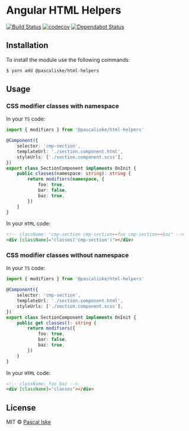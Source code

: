 # Angular HTML Helpers

[![Build Status](https://travis-ci.com/pascaliske/html-helpers.svg?branch=master)](https://travis-ci.com/pascaliske/html-helpers) [![codecov](https://codecov.io/gh/pascaliske/html-helpers/branch/develop/graph/badge.svg)](https://codecov.io/gh/pascaliske/html-helpers) [![Dependabot Status](https://api.dependabot.com/badges/status?host=github&repo=pascaliske/html-helpers)](https://dependabot.com)

## Installation

To install the module use the following commands:

```bash
$ yarn add @pascaliske/html-helpers
```

## Usage

### CSS modifier classes with namespace

In your `TS` code:

```typescript
import { modifiers } from '@pascaliske/html-helpers'

@Component({
    selector: 'cmp-section',
    templateUrl: './section.component.html',
    styleUrls: ['./section.component.scss'],
})
export class SectionComponent implements OnInit {
    public classes(namespace: string): string {
        return modifiers(namespace, {
            foo: true,
            bar: false,
            baz: true,
        })
    }
}
```

In your `HTML` code:

```html
<!-- className: "cmp-section cmp-section--foo cmp-section--baz" -->
<div [className]="classes('cmp-section')"></div>
```

### CSS modifier classes without namespace

In your `TS` code:

```typescript
import { modifiers } from '@pascaliske/html-helpers'

@Component({
    selector: 'cmp-section',
    templateUrl: './section.component.html',
    styleUrls: ['./section.component.scss'],
})
export class SectionComponent implements OnInit {
    public get classes(): string {
        return modifiers({
            foo: true,
            bar: false,
            baz: true,
        })
    }
}
```

In your `HTML` code:

```html
<!-- className: foo baz -->
<div [className]="classes"></div>
```

## License

MIT © [Pascal Iske](https://pascal-iske.de)
